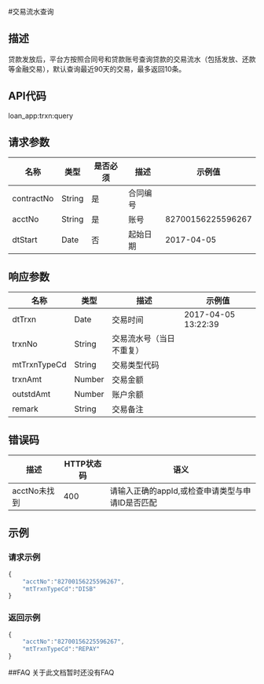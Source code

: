 #交易流水查询
## 描述
贷款发放后，平台方按照合同号和贷款账号查询贷款的交易流水（包括发放、还款等金融交易），默认查询最近90天的交易，最多返回10条。
## API代码
loan\_app:trxn:query

## 请求参数
| 名称 | 类型 | 是否必须 | 描述 | 示例值 |
| --- | --- | --- | --- | --- |
| contractNo | String | 是 | 合同编号 |  |
| acctNo | String | 是 | 账号 | 82700156225596267 |
| dtStart | Date | 否 | 起始日期 | 2017-04-05 |

## 响应参数
| 名称 | 类型 | 描述 |示例值 |
| --- | --- | --- | --- |
| dtTrxn | Date | 交易时间 | 2017-04-05 13:22:39 |
| trxnNo | String | 交易流水号（当日不重复） | |  
| mtTrxnTypeCd | String | 交易类型代码 | |  
| trxnAmt | Number | 交易金额 | |  
| outstdAmt | Number | 账户余额 | |  
| remark | String | 交易备注 | |  

## 错误码
| 描述 | HTTP状态码 | 语义 |
| --- | --- | --- | 
| acctNo未找到 | 400 | 请输入正确的appId,或检查申请类型与申请ID是否匹配 |

## 示例
### 请求示例
```javascript
{
    "acctNo":"82700156225596267",
    "mtTrxnTypeCd":"DISB"
}
```
### 返回示例
```javascript
{
    "acctNo":"82700156225596267",
    "mtTrxnTypeCd":"REPAY"
}
```
##FAQ
关于此文档暂时还没有FAQ